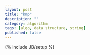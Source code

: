```yaml
---
layout: post
title: "kmp"
description: ""
category: algorithm
tags: [algo, data structure, string]
published: false
---
```

{% include JB/setup %}

